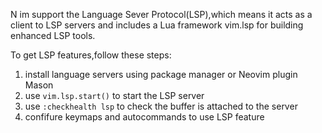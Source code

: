 N
im support the Language Sever Protocol(LSP),which means it acts as a client to LSP servers and includes a Lua framework vim.lsp for building enhanced LSP tools.

To get LSP features,follow these steps:
1. install language servers using package manager or Neovim plugin Mason
2. use `vim.lsp.start()` to start the LSP server 
3. use `:checkhealth lsp` to check the buffer is attached to the server
4. confifure keymaps and autocommands to use LSP feature


